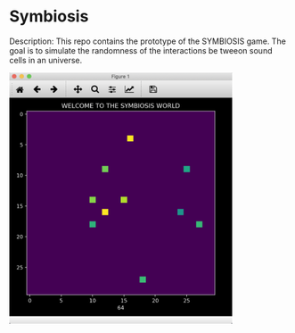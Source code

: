 # Symbiosis

Description: This repo contains the prototype of the SYMBIOSIS game. The goal is to simulate the randomness of the interactions be tweeon sound cells in an universe. 

<img src="/images/protopic.png" width="400" height="450">
